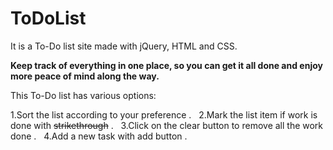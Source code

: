 # ToDoList
It is a To-Do list site made with jQuery, HTML and CSS.

**Keep track of everything in one place, so you can get it all done and enjoy more peace of mind along the way.**

This To-Do list has various options:

1.Sort the list according to your preference . &nbsp;
2.Mark the list item if work is done with ~~strikethrough~~ . &nbsp;
3.Click on the clear button to remove all the work done . &nbsp;
4.Add a new task with add button . &nbsp;

